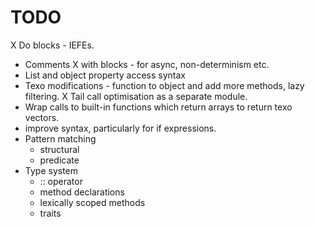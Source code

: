 TODO
====

 X Do blocks - IEFEs.
 - Comments
 X with blocks - for async, non-determinism etc.
 - List and object property access syntax
 - Texo modifications - function to object and add more methods, lazy filtering.
 X Tail call optimisation as a separate module.
 - Wrap calls to built-in functions which return arrays to return texo vectors.
 - improve syntax, particularly for if expressions.
 - Pattern matching
 	- structural
 	- predicate
 - Type system
 	- :: operator
 	- method declarations
 	- lexically scoped methods
 	- traits
